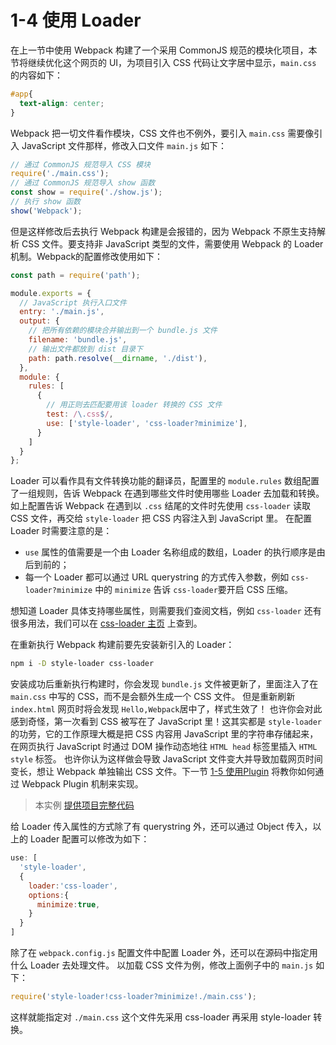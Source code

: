 # 1-4 使用 Loader

在上一节中使用 Webpack 构建了一个采用 CommonJS 规范的模块化项目，本节将继续优化这个网页的 UI，为项目引入 CSS 代码让文字居中显示，`main.css` 的内容如下：

```css
#app{
  text-align: center;
}
```

Webpack 把一切文件看作模块，CSS 文件也不例外，要引入 `main.css` 需要像引入 JavaScript 文件那样，修改入口文件 `main.js` 如下：

```js
// 通过 CommonJS 规范导入 CSS 模块
require('./main.css');
// 通过 CommonJS 规范导入 show 函数
const show = require('./show.js');
// 执行 show 函数
show('Webpack');
```

但是这样修改后去执行 Webpack 构建是会报错的，因为 Webpack 不原生支持解析 CSS 文件。要支持非 JavaScript 类型的文件，需要使用 Webpack 的 Loader 机制。Webpack的配置修改使用如下：

```js
const path = require('path');

module.exports = {
  // JavaScript 执行入口文件
  entry: './main.js',
  output: {
    // 把所有依赖的模块合并输出到一个 bundle.js 文件
    filename: 'bundle.js',
    // 输出文件都放到 dist 目录下
    path: path.resolve(__dirname, './dist'),
  },
  module: {
    rules: [
      {
        // 用正则去匹配要用该 loader 转换的 CSS 文件
        test: /\.css$/,
        use: ['style-loader', 'css-loader?minimize'],
      }
    ]
  }
};
```

Loader 可以看作具有文件转换功能的翻译员，配置里的 `module.rules` 数组配置了一组规则，告诉 Webpack 在遇到哪些文件时使用哪些 Loader 去加载和转换。 如上配置告诉 Webpack 在遇到以 `.css` 结尾的文件时先使用 `css-loader` 读取 CSS 文件，再交给 `style-loader` 把 CSS 内容注入到 JavaScript 里。 在配置 Loader 时需要注意的是：

- `use` 属性的值需要是一个由 Loader 名称组成的数组，Loader 的执行顺序是由后到前的；
- 每一个 Loader 都可以通过 URL querystring 的方式传入参数，例如 `css-loader?minimize` 中的 `minimize` 告诉 `css-loader`要开启 CSS 压缩。

想知道 Loader 具体支持哪些属性，则需要我们查阅文档，例如 `css-loader` 还有很多用法，我们可以在 [css-loader 主页](https://github.com/webpack-contrib/css-loader) 上查到。

在重新执行 Webpack 构建前要先安装新引入的 Loader：

```bash
npm i -D style-loader css-loader
```

安装成功后重新执行构建时，你会发现 `bundle.js` 文件被更新了，里面注入了在 `main.css` 中写的 CSS，而不是会额外生成一个 CSS 文件。 但是重新刷新 `index.html` 网页时将会发现 `Hello,Webpack`居中了，样式生效了！ 也许你会对此感到奇怪，第一次看到 CSS 被写在了 JavaScript 里！这其实都是 `style-loader` 的功劳，它的工作原理大概是把 CSS 内容用 JavaScript 里的字符串存储起来， 在网页执行 JavaScript 时通过 DOM 操作动态地往 `HTML head` 标签里插入 `HTML style` 标签。 也许你认为这样做会导致 JavaScript 文件变大并导致加载网页时间变长，想让 Webpack 单独输出 CSS 文件。下一节 [1-5 使用Plugin](http://webpack.wuhaolin.cn/1%E5%85%A5%E9%97%A8/1-5%E4%BD%BF%E7%94%A8Plugin.html) 将教你如何通过 Webpack Plugin 机制来实现。

> 本实例 [提供项目完整代码](http://webpack.wuhaolin.cn/1-4%E4%BD%BF%E7%94%A8Loader.zip)

给 Loader 传入属性的方式除了有 querystring 外，还可以通过 Object 传入，以上的 Loader 配置可以修改为如下：

```js
use: [
  'style-loader', 
  {
    loader:'css-loader',
    options:{
      minimize:true,
    }
  }
]
```

除了在 `webpack.config.js` 配置文件中配置 Loader 外，还可以在源码中指定用什么 Loader 去处理文件。 以加载 CSS 文件为例，修改上面例子中的 `main.js` 如下：

```js
require('style-loader!css-loader?minimize!./main.css');
```

这样就能指定对 `./main.css` 这个文件先采用 css-loader 再采用 style-loader 转换。